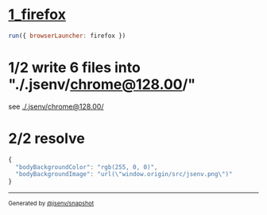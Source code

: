 # [1_firefox](../../import_type_css_dev.test.mjs#L22)

```js
run({ browserLauncher: firefox })
```

# 1/2 write 6 files into "./.jsenv/chrome@128.00/"

see [./.jsenv/chrome@128.00/](./.jsenv/chrome@128.00/)

# 2/2 resolve

```js
{
  "bodyBackgroundColor": "rgb(255, 0, 0)",
  "bodyBackgroundImage": "url(\"window.origin/src/jsenv.png\")"
}
```

---

<sub>
  Generated by <a href="https://github.com/jsenv/core/tree/main/packages/independent/snapshot">@jsenv/snapshot</a>
</sub>
